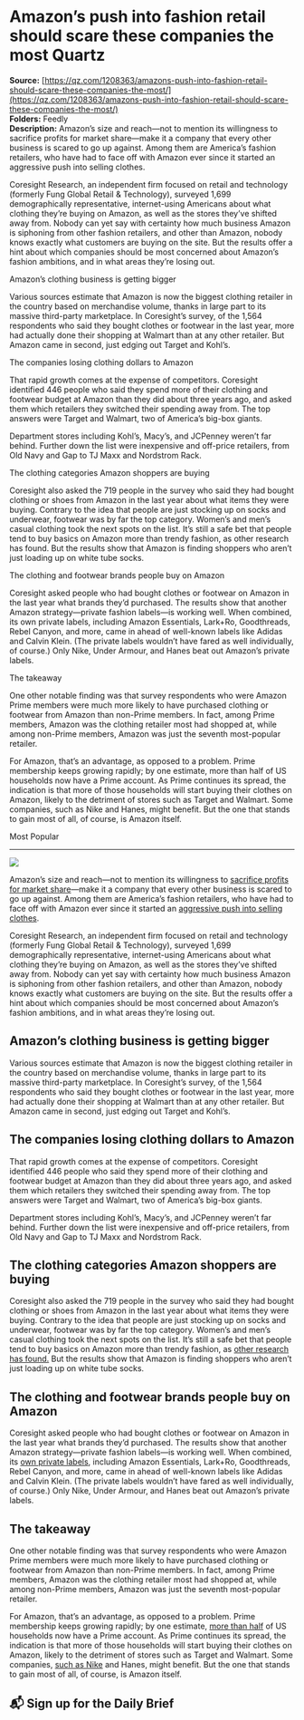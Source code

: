 # Amazon’s push into fashion retail should scare these companies the most Quartz

**Source:** [https://qz.com/1208363/amazons-push-into-fashion-retail-should-scare-these-companies-the-most/](https://qz.com/1208363/amazons-push-into-fashion-retail-should-scare-these-companies-the-most/)  
**Folders:** Feedly  
**Description:** Amazon’s size and reach—not to mention its willingness to sacrifice profits for market share—make it a company that every other business is scared to go up against. Among them are America’s fashion retailers, who have had to face off with Amazon ever since it started an aggressive push into selling clothes.

Coresight Research, an independent firm focused on retail and technology (formerly Fung Global Retail & Technology), surveyed 1,699 demographically representative, internet-using Americans about what clothing they’re buying on Amazon, as well as the stores they’ve shifted away from. Nobody can yet say with certainty how much business Amazon is siphoning from other fashion retailers, and other than Amazon, nobody knows exactly what customers are buying on the site. But the results offer a hint about which companies should be most concerned about Amazon’s fashion ambitions, and in what areas they’re losing out.

Amazon’s clothing business is getting bigger

Various sources estimate that Amazon is now the biggest clothing retailer in the country based on merchandise volume, thanks in large part to its massive third-party marketplace. In Coresight’s survey, of the 1,564 respondents who said they bought clothes or footwear in the last year, more had actually done their shopping at Walmart than at any other retailer. But Amazon came in second, just edging out Target and Kohl’s.

The companies losing clothing dollars to Amazon

That rapid growth comes at the expense of competitors. Coresight identified 446 people who said they spend more of their clothing and footwear budget at Amazon than they did about three years ago, and asked them which retailers they switched their spending away from. The top answers were Target and Walmart, two of America’s big-box giants.

Department stores including Kohl’s, Macy’s, and JCPenney weren’t far behind. Further down the list were inexpensive and off-price retailers, from Old Navy and Gap to TJ Maxx and Nordstrom Rack.

The clothing categories Amazon shoppers are buying

Coresight also asked the 719 people in the survey who said they had bought clothing or shoes from Amazon in the last year about what items they were buying. Contrary to the idea that people are just stocking up on socks and underwear, footwear was by far the top category. Women’s and men’s casual clothing took the next spots on the list. It’s still a safe bet that people tend to buy basics on Amazon more than trendy fashion, as other research has found. But the results show that Amazon is finding shoppers who aren’t just loading up on white tube socks.

The clothing and footwear brands people buy on Amazon

Coresight asked people who had bought clothes or footwear on Amazon in the last year what brands they’d purchased. The results show that another Amazon strategy—private fashion labels—is working well. When combined, its own private labels, including Amazon Essentials, Lark+Ro, Goodthreads, Rebel Canyon, and more, came in ahead of well-known labels like Adidas and Calvin Klein. (The private labels wouldn’t have fared as well individually, of course.) Only Nike, Under Armour, and Hanes beat out Amazon’s private labels.

The takeaway

One other notable finding was that survey respondents who were Amazon Prime members were much more likely to have purchased clothing or footwear from Amazon than non-Prime members. In fact, among Prime members, Amazon was the clothing retailer most had shopped at, while among non-Prime members, Amazon was just the seventh most-popular retailer.

For Amazon, that’s an advantage, as opposed to a problem. Prime membership keeps growing rapidly; by one estimate, more than half of US households now have a Prime account. As Prime continues its spread, the indication is that more of those households will start buying their clothes on Amazon, likely to the detriment of stores such as Target and Walmart. Some companies, such as Nike and Hanes, might benefit. But the one that stands to gain most of all, of course, is Amazon itself.

Most Popular


---

<div><div><div><picture><img src="https://qz.com/cdn-cgi/image/width=1024%2Cquality=85%2Cformat=auto/https://assets.qz.com/media/8ac3e714fe323502d0b66ca17ee5e75e.jpg"></picture></div><p>Amazon’s size and reach—not to mention its willingness to <a href="https://qz.com/1107328/theres-precedent-for-amazon-competing-with-so-many-companies-it-doesnt-end-well">sacrifice profits for market share</a>—make it a company that every other business is scared to go up against.<strong> </strong>Among them are America’s fashion retailers, who have had to face off with Amazon ever since it started an <a href="https://qz.com/464578/if-you-think-amazon-is-huge-now-wait-until-it-becomes-americas-biggest-fashion-retailer">aggressive push into selling clothes</a>.</p></div><div><p>Coresight Research, an independent firm focused on retail and technology (formerly Fung Global Retail &amp; Technology), surveyed 1,699 demographically representative, internet-using Americans about what clothing they’re buying on Amazon, as well as the stores they’ve shifted away from. Nobody can yet say with certainty how much business Amazon is siphoning from other fashion retailers, and other than Amazon, nobody knows exactly what customers are buying on the site. But the results offer a hint about which companies should be most concerned about Amazon’s fashion ambitions, and in what areas they’re losing out.</p></div><div><h2>Amazon’s clothing business is getting bigger</h2><p>Various sources estimate that Amazon is now the biggest clothing retailer in the country based on merchandise volume, thanks in large part to its massive third-party marketplace. In Coresight’s survey, of the 1,564 respondents who said they bought clothes or footwear in the last year, more had actually done their shopping at Walmart than at any other retailer. But Amazon came in second, just edging out Target and Kohl’s.</p></div><div><h2>The companies losing clothing dollars to Amazon</h2><p>That rapid growth comes at the expense of competitors. Coresight identified 446 people who said they spend more of their clothing and footwear budget at Amazon than they did about three years ago, and asked them which retailers they switched their spending away from. The top answers were Target and Walmart, two of America’s big-box giants.</p></div><div><p>Department stores including Kohl’s, Macy’s, and JCPenney weren’t far behind. Further down the list were inexpensive and off-price retailers, from Old Navy and Gap to TJ Maxx and Nordstrom Rack.</p></div><div><h2>The clothing categories Amazon shoppers are buying</h2><p>Coresight also asked the 719 people in the survey who said they had bought clothing or shoes from Amazon in the last year about what items they were buying. Contrary to the idea that people are just stocking up on socks and underwear, footwear was by far the top category. Women’s and men’s casual clothing took the next spots on the list. It’s still a safe bet that people tend to buy basics on Amazon more than trendy fashion, as <a href="https://www.bloomberg.com/gadfly/articles/2017-10-02/amazon-apparel-is-too-basic-for-its-fashion-ambitions">other research has found.</a> But the results show that Amazon is finding shoppers who aren’t just loading up on white tube socks.</p></div><div><h2>The clothing and footwear brands people buy on Amazon</h2><p>Coresight asked people who had bought clothes or footwear on Amazon in the last year what brands they’d purchased. The results show that another Amazon strategy—private fashion labels—is working well. When combined, its <a href="https://qz.com/1039381/amazon-owns-a-whole-collection-of-secret-brands">own private labels</a>, including Amazon Essentials, Lark+Ro, Goodthreads, Rebel Canyon, and more, came in ahead of well-known labels like Adidas and Calvin Klein. (The private labels wouldn’t have fared as well individually, of course.) Only Nike, Under Armour, and Hanes beat out Amazon’s private labels.</p></div><div><h2>The takeaway</h2><p>One other notable finding was that survey respondents who were Amazon Prime members were much more likely to have purchased clothing or footwear from Amazon than non-Prime members. In fact, among Prime members, Amazon was the clothing retailer most had shopped at, while among non-Prime members, Amazon was just the seventh most-popular retailer.</p></div><div><p>For Amazon, that’s an advantage, as opposed to a problem. Prime membership keeps growing rapidly; by one estimate, <a href="https://www.cnbc.com/2017/08/08/amazon-prime-will-be-in-more-than-half-of-us-households-by-years-end.html">more than half</a> of US households now have a Prime account. As Prime continues its spread, the indication is that more of those households will start buying their clothes on Amazon, likely to the detriment of stores such as Target and Walmart. Some companies, <a href="https://qz.com/1018696/nike-confirmed-its-partnership-with-amazon-which-comes-with-major-risks-to-its-brand">such as Nike</a> and Hanes, might benefit. But the one that stands to gain most of all, of course, is Amazon itself.</p></div><div><h2>📬 Sign up for the Daily Brief</h2></div></div>